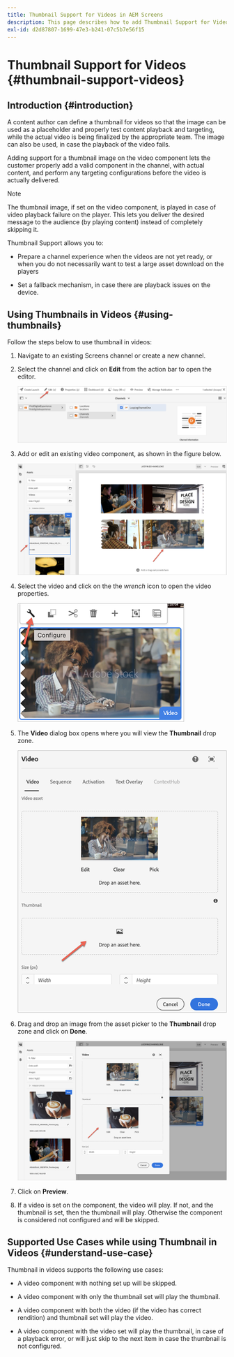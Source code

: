 ```yaml
---
title: Thumbnail Support for Videos in AEM Screens
description: This page describes how to add Thumbnail Support for Videos in Screens.
exl-id: d2d87807-1699-47e3-b241-07c5b7e56f15
---
```

# Thumbnail Support for Videos {#thumbnail-support-videos}

## Introduction {#introduction}

A content author can define a thumbnail for videos so that the image can be used as a placeholder and properly test content playback and targeting, while the actual video is being finalized by the appropriate team. The image can also be used, in case the playback of the video fails.

Adding support for a thumbnail image on the video component lets the customer properly add a valid component in the channel, with actual content, and perform any targeting configurations before the video is actually delivered. 

>[!NOTE]
>The thumbnail image, if set on the video component, is played in case of video playback failure on the player. This lets you deliver the desired message to the audience (by playing  content) instead of completely skipping it.

Thumbnail Support allows you to:

* Prepare a channel experience when the videos are not yet ready, or when you do not necessarily want to test a large asset download on the players

* Set a fallback mechanism, in case there are playback issues on the device.

## Using Thumbnails in Videos {#using-thumbnails}

Follow the steps below to use thumbnail in videos:

1. Navigate to an existing Screens channel or create a new channel.

1. Select the channel and click on **Edit** from the action bar to open the editor.

   ![image](/help/user-guide/assets/thumbnails/thumbnail-1.png)

1. Add or edit an existing video component, as shown in the figure below.

   ![image](/help/user-guide/assets/thumbnails/thumbnail-2.png)

1. Select the video and click on the the *wrench* icon to open the video properties.

   ![image](/help/user-guide/assets/thumbnails/thumbnail-3.png)

1. The **Video** dialog box opens where you will view the **Thumbnail** drop zone.

   ![image](/help/user-guide/assets/thumbnails/thumbnail-4.png)

1. Drag and drop an image from the asset picker to the **Thumbnail** drop zone and click on **Done**.

   ![image](/help/user-guide/assets/thumbnails/thumbnail-5.png)

1. Click on **Preview**.

1. If a video is set on the component, the video will play. If not, and the thumbnail is set, then the thumbnail will play. Otherwise the component is considered not configured and will be skipped.

## Supported Use Cases while using Thumbnail in Videos {#understand-use-case}

Thumbnail in videos supports the following use cases:

* A video component with nothing set up will be skipped.

* A video component with only the thumbnail set will play the thumbnail.

* A video component with both the video (if the video has correct rendition) and thumbnail set will play the video.

* A video component with the video set will play the thumbnail, in case of a playback error, or will just skip to the next item in case the thumbnail is not configured.
